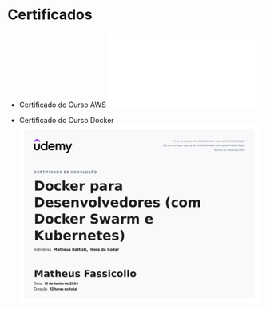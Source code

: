 # Certificados

- Certificado do Curso AWS
![Visualizar PDF](certificados/AWS.pdf)

- Certificado do Curso Docker
![Certificado Docker](certificados/Docker.jpg)





